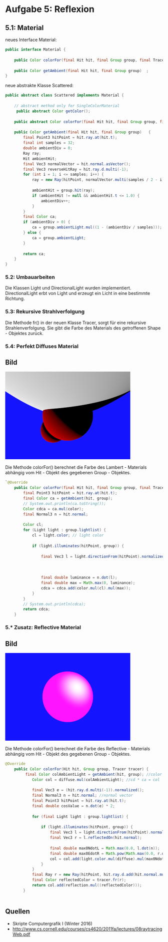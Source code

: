 # Aufgabe 5: Reflexion



## 5.1: Material

neues Interface Material:

```java
public interface Material {

    public Color colorFor(final Hit hit, final Group group, final Tracer tracer);

    public Color getAmbient(final Hit hit, final Group group)  ;
}
```

neue abstrakte Klasse Scattered:

```java
public abstract class Scattered implements Material {
	
	// abstract method only for SingleColorMaterial
	 public abstract Color getColor();

    public abstract Color colorFor(final Hit hit, final Group group, final Tracer tracer);

    public Color getAmbient(final Hit hit, final Group group)   {
        final Point3 hitPoint = hit.ray.at(hit.t);
        final int samples = 32;
        double ambientDiv = 0;
        Ray ray;
        Hit ambientHit;
        final Vec3 normalVector = hit.normal.asVector();
        final Vec3 reverseHitRay = hit.ray.d.multi(-1);
        for (int i = 1; i <= samples; i++) {
            ray = new Ray(hitPoint, normalVector.multi(samples / 2 - i).add(reverseHitRay).normalized());

            ambientHit = group.hit(ray);
            if (ambientHit != null && ambientHit.t <= 1.0) {
                ambientDiv++;
            }
        }
        final Color ca;
        if (ambientDiv > 0) {
            ca = group.ambientLight.mul((1 - (ambientDiv / samples)));
        } else {
            ca = group.ambientLight;
        }

        return ca;
    }
}
```


### 5.2: Umbauarbeiten

Die Klassen Light und DirectionalLight wurden implementiert. DirectionalLight erbt von Light und erzeugt ein Licht in eine bestimmte Richtung.

### 5.3: Rekursive Strahlverfolgung 

Die Methode fr() in der neuen Klasse Tracer, sorgt für eine rekursive Strahlenverfolgung. Sie gibt die Farbe des Materials des getroffenen Shape - Objektes zurück.



### 5.4: Perfekt Diffuses Material


## Bild

![](a05-1.png)

Die Methode colorFor() berechnet die Farbe des Lambert - Materials abhängig vom Hit - Objekt des gegebenen Group - Objektes. 

```java
`@Override
	public Color colorFor(final Hit hit, final Group group, final Tracer t) {
		final Point3 hitPoint = hit.ray.at(hit.t);
		final Color ca = getAmbient(hit, group);
		// System.out.println(ca.toString());
		Color cdca = ca.mul(color);
		final Normal3 n = hit.normal;

		Color cl;
		for (Light light : group.lightlist) {
			cl = light.color; // light color

			if (light.illuminates(hitPoint, group)) {

				final Vec3 l = light.directionFrom(hitPoint).normalized(); // l
																			// =
																			// light
																			// vector
				final double luminance = n.dot(l);
				final double max = Math.max(0, luminance);
				cdca = cdca.add(color.mul(cl).mul(max));
			}
		}
		// System.out.println(cdca);
		return cdca;
	}

```

### 5.* Zusatz: Reflective Material

## Bild

![](a05-2.png)

Die Methode colorFor() berechnet die Farbe des Reflective - Materials abhängig vom Hit - Objekt des gegebenen Group - Objektes. 

```java
@Override
	public Color colorFor(Hit hit, Group group, Tracer tracer) {
		 final Color colAmbientLight = getAmbient(hit, group); //color ambient light
	        Color col = diffuse.mul(colAmbientLight); //cd * ca = col

	        final Vec3 e = (hit.ray.d.multi(-1)).normalized();
	        final Normal3 n = hit.normal; //normal vector
	        final Point3 hitPoint = hit.ray.at(hit.t);
	        final double cosValue = n.dot(e) * 2;

	        for (final Light light : group.lightlist) {

	            if (light.illuminates(hitPoint, group)) {
	                final Vec3 l = light.directionFrom(hitPoint).normalized();
	                final Vec3 r = l.reflectedOn(hit.normal);

	                final double max0NdotL = Math.max(0.0, l.dot(n));
	                final double max0EdotR = Math.pow(Math.max(0.0, r.dot(e)), exponent);
	                col = col.add(light.color.mul(diffuse).mul(max0NdotL)).add(light.color.mul(specular).mul(max0EdotR));
	            }
	        }
	        final Ray r = new Ray(hitPoint, hit.ray.d.add(hit.normal.mul(cosValue)));
	        final Color reflectedColor = tracer.fr(r);
	        return col.add(reflection.mul((reflectedColor)));
	    }
 
```


## Quellen

- Skripte Computergrafik I (Winter 2016)
- http://www.cs.cornell.edu/courses/cs4620/2011fa/lectures/08raytracingWeb.pdf
